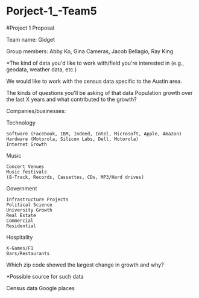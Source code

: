 # Porject-1_-Team5

#Project 1 Proposal
 
Team name: Gidget

Group members:
Abby Ko,
Gina Cameras,
Jacob Bellagio,
Ray King


*The kind of data you'd like to work with/field you're interested in (e.g., geodata, weather data, etc.)

We would like to work with the census data specific to the Austin area.

The kinds of questions you'll be asking of that data
Population growth over the last X years and what contributed to the growth?


Companies/businesses:

Technology

    Software (Facebook, IBM, Indeed, Intel, Microsoft, Apple, Amazon)
    Hardware (Motorola, Silicon Labs, Dell, Motorola)
    Internet Growth
Music

    Concert Venues
    Music festivals
    (8-Track, Records, Cassettes, CDs, MP3/Hard drives)
Government

    Infrastructure Projects
    Political Science
    University Growth
    Real Estate
    Commercial
    Residential
Hospitality

    X-Games/F1
    Bars/Restaurants	
    
Which zip code showed the largest change in growth and why?

*Possible source for such data

Census data
Google places



